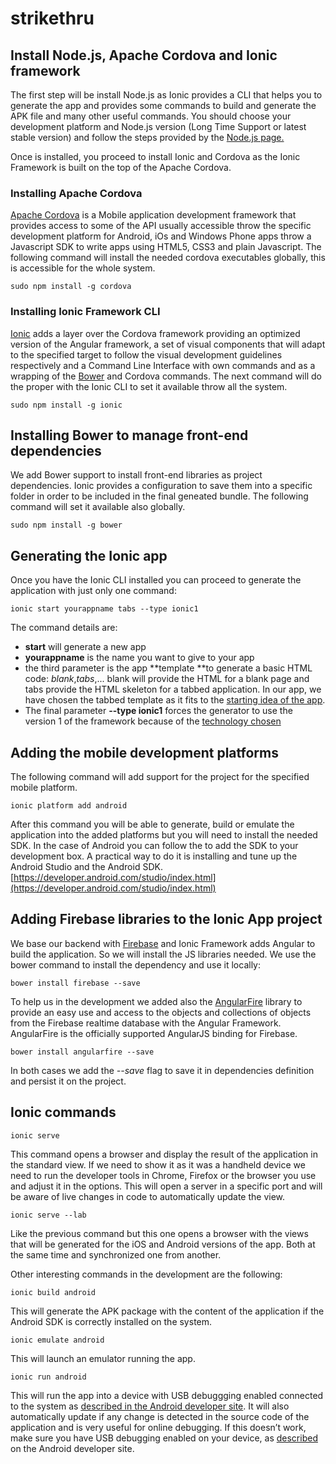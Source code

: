 # strikethru

## Install Node.js, Apache Cordova and Ionic framework

The first step will be install Node.js as Ionic provides a CLI that helps you to generate the app and provides some commands to build and generate the APK file and many other useful commands. You should choose your development platform and Node.js version (Long Time Support or latest stable version) and follow the steps provided by the [Node.js page.](https://nodejs.org/en/)

Once is installed, you proceed to install Ionic and Cordova as the Ionic Framework is built on the top of the Apache Cordova.

### Installing Apache Cordova

[Apache Cordova](http://cordova.apache.org/) is a Mobile application development framework that provides access to some of the API usually accessible throw the specific development platform for Android, iOs and Windows Phone apps throw a Javascript SDK to write apps using HTML5, CSS3 and plain Javascript. The following command will install the needed cordova executables globally, this is accessible for the whole system.

    sudo npm install -g cordova

### Installing Ionic Framework CLI

[Ionic](https://ionicframework.com/) adds a layer over the Cordova framework providing an optimized version of the Angular framework, a set of visual components that will adapt to the specified target to follow the visual development guidelines  respectively and a Command Line Interface with own commands and as a wrapping of the [Bower](https://bower.io/) and Cordova commands. The next command will do the proper with the Ionic CLI to set it available throw all the system.

    sudo npm install -g ionic

## Installing Bower to manage front-end dependencies

We add Bower support to install front-end libraries as project dependencies. Ionic provides a configuration to save them into a specific folder in order to be included in the final geneated bundle. The following command will set it available also globally.

    sudo npm install -g bower



## Generating the Ionic app

Once you have the Ionic CLI installed you can proceed to generate the application with just only one command:

    ionic start yourappname tabs --type ionic1  

The command details are:

*   **start** will generate a new app
*   **yourappname** is the name you want to give to your app
*   the third parameter is the app **template **to generate a basic HTML code: _blank_,_tabs_,... blank will provide the HTML for a blank page and tabs provide the HTML skeleton for a tabbed application. In our app, we have chosen the tabbed template as it fits to the [starting idea of the app](http://blog.jmtalarn.com/build-publish-ionic-app-i-idea/).
*   The final parameter **--type ionic1** forces the generator to use the version 1 of the framework because of the [technology chosen](http://blog.jmtalarn.com/build-publish-ionic-app-i-idea/#technology)

## Adding the mobile development platforms

The following command will add support for the project for the specified mobile platform.

    ionic platform add android

After this command you will be able to generate, build or emulate the application into the added platforms but you will need to install the needed SDK. In the case of Android you can follow the to add the SDK to your development box. A practical way to do it is installing and tune up the Android Studio and the Android SDK. [https://developer.android.com/studio/index.html](https://developer.android.com/studio/index.html)

## Adding Firebase libraries to the Ionic App project

We base our backend with [Firebase](http://blog.jmtalarn.com/build-publish-ionic-app-configuring-firebase/) and Ionic Framework adds Angular to build the application. So we will install the JS libraries needed. We use the bower command to install the dependency and use it locally:

    bower install firebase --save

To help us in the development we added also the [AngularFire](https://www.firebase.com/docs/web/libraries/angular/api.html) library to provide an easy use and access to the objects and collections of objects from the Firebase realtime database with the Angular Framework. AngularFire is the officially supported AngularJS binding for Firebase.

    bower install angularfire --save

In both cases we add the _--save_ flag to save it in dependencies definition and persist it on the project.

## Ionic commands

    ionic serve

This command opens a browser and display the result of the application in the standard view. If we need to show it as it was a handheld device we need to run the developer tools in Chrome, Firefox or the browser you use and adjust it in the options. This will open a server in a specific port and will be aware of live changes in code to automatically update the view.

    ionic serve --lab

Like the previous command but this one opens a browser with the views that will be generated for the iOS and Android versions of the app. Both at the same time and synchronized one from another.

Other interesting commands in the development are the following:

    ionic build android

This will generate the APK package with the content of the application if the Android SDK is correctly installed on the system.

    ionic emulate android

This will launch an emulator running the app.

    ionic run android

This will run the app into a device with USB debuggging enabled connected to the system as [described in the Android developer site](http://developer.android.com/tools/device.html). It will also automatically update if any change is detected in the source code of the application and is very useful for online debugging. If this doesn’t work, make sure you have USB debugging enabled on your device, as [described](http://developer.android.com/tools/device.html) on the Android developer site.
